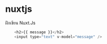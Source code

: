 # nuxtjs
ฝึกเขียน Nuxt.Js

```nuxt.js
    <h2>{{ message }}</h2>
    <input type="text" v-model="message" />

```
